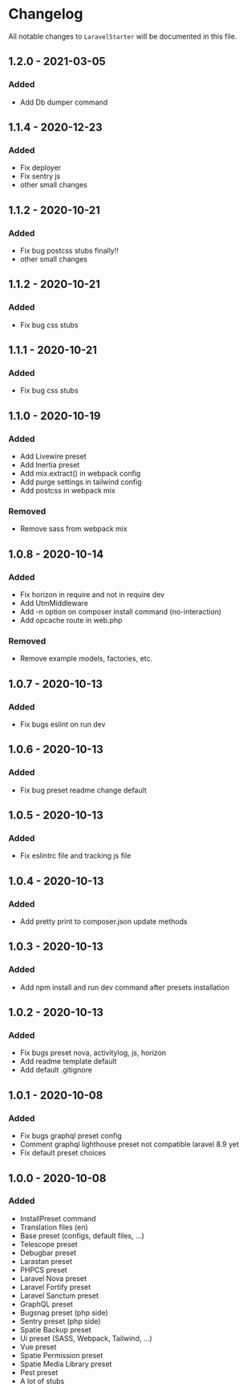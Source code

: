 # Changelog

All notable changes to `LaravelStarter` will be documented in this file.

## 1.2.0 - 2021-03-05

### Added

- Add Db dumper command

## 1.1.4 - 2020-12-23

### Added

- Fix deployer
- Fix sentry js
- other small changes

## 1.1.2 - 2020-10-21

### Added

- Fix bug postcss stubs finally!!
- other small changes

## 1.1.2 - 2020-10-21

### Added

- Fix bug css stubs

## 1.1.1 - 2020-10-21

### Added

- Fix bug css stubs

## 1.1.0 - 2020-10-19

### Added

- Add Livewire preset
- Add Inertia preset
- Add mix.extract() in webpack config
- Add purge settings in tailwind config
- Add postcss in webpack mix

### Removed

- Remove sass from webpack mix

## 1.0.8 - 2020-10-14

### Added

- Fix horizon in require and not in require dev
- Add UtmMiddleware
- Add -n option on composer install command (no-interaction)
- Add opcache route in web.php

### Removed

- Remove example models, factories, etc.

## 1.0.7 - 2020-10-13

### Added

- Fix bugs eslint on run dev

## 1.0.6 - 2020-10-13

### Added

- Fix bug preset readme change default

## 1.0.5 - 2020-10-13

### Added

- Fix eslintrc file and tracking js file

## 1.0.4 - 2020-10-13

### Added

- Add pretty print to composer.json update methods

## 1.0.3 - 2020-10-13

### Added

- Add npm install and run dev command after presets installation

## 1.0.2 - 2020-10-13

### Added

- Fix bugs preset nova, activitylog, js, horizon
- Add readme template default
- Add default .gitignore

## 1.0.1 - 2020-10-08

### Added

- Fix bugs graphql preset config
- Comment graphql lighthouse preset not compatible laravel 8.9 yet
- Fix default preset choices

## 1.0.0 - 2020-10-08

### Added

- InstallPreset command
- Translation files (en)
- Base preset (configs, default files, ...)
- Telescope preset
- Debugbar preset
- Larastan preset
- PHPCS preset
- Laravel Nova preset
- Laravel Fortify preset
- Laravel Sanctum preset
- GraphQL preset
- Bugsnag preset (php side)
- Sentry preset (php side)
- Spatie Backup preset
- Ui preset (SASS, Webpack, Tailwind, ...)
- Vue preset
- Spatie Permission preset
- Spatie Media Library preset
- Pest preset
- A lot of stubs
